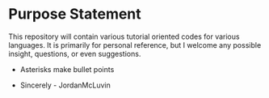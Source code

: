# Purpose Statement
This repository will contain various tutorial oriented codes for various languages. It is primarily for personal reference, but I welcome any possible insight, questions, or even suggestions.
* Asterisks make bullet points

* Sincerely - JordanMcLuvin
